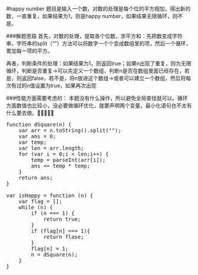 #happy number
题目是输入一个数，对数的处理是每个位的平方相加，得出新的数，一直重复，如果结果为1，则是happy number，如果结果无限循环，则不是。

###解题思路
首先，对数的处理，提取各个位数，求平方和：先把数变成字符串，字符串的split（“”）方法可以将数字一个个变成数组里的项，然后一个循环，累加每一项的平方。

再者，判断条件的处理：如果结果为1，则返回true；如果n出现了重复，则为无限循环，判断是否重复->可以先定义一个数组，判断n是否在数组里面已经存在，若是，则返回false，若不是，将n放进这个数组->或者可以建立一个数组，然后将每次有过的n值设置为true，如果再次出现

###性能方面需要考虑的：
本题没有什么操作，所以避免全局查找就可以。循环方面数值也比较小，没必要做循环优化，就要声明两个变量，最小化语句也不太有什么要去做。

<pre>
function dSquare(n) {
	var arr = n.toString().split("");
	var ans = 0;
	var temp;
	var len = arr.length;
	for (var i = 0;i < len;i++) {
		temp = parseInt(arr[i]);
		ans += temp * temp;
	}
	return ans;
}

var isHappy = function (n) {
	var flag = [];
	while (n) {
		if (n === 1) {
			return true;
		}
		if (flag[n] === 1){
			return flase;
		}
		flag[n] = 1;
		n = dSquare(n);
	}
}
</pre>